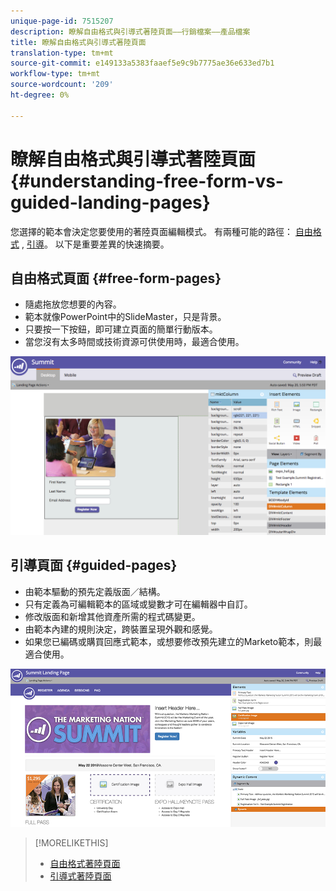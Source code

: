 ```yaml
---
unique-page-id: 7515207
description: 瞭解自由格式與引導式著陸頁面——行銷檔案——產品檔案
title: 瞭解自由格式與引導式著陸頁面
translation-type: tm+mt
source-git-commit: e149133a5383faaef5e9c9b7775ae36e633ed7b1
workflow-type: tm+mt
source-wordcount: '209'
ht-degree: 0%

---
```



# 瞭解自由格式與引導式著陸頁面 {#understanding-free-form-vs-guided-landing-pages}

您選擇的範本會決定您要使用的著陸頁面編輯模式。 有兩種可能的路徑： [自由格式](http://docs.marketo.com/display/docs/free-form+landing+pages) , [引導](http://docs.marketo.com/display/docs/guided+landing+pages)。 以下是重要差異的快速摘要。

## 自由格式頁面 {#free-form-pages}

* 隨處拖放您想要的內容。
* 範本就像PowerPoint中的SlideMaster，只是背景。
* 只要按一下按鈕，即可建立頁面的簡單行動版本。
* 當您沒有太多時間或技術資源可供使用時，最適合使用。

![](assets/image2015-5-20-17-3a50-3a53.png)

## 引導頁面 {#guided-pages}

* 由範本驅動的預先定義版面／結構。
* 只有定義為可編輯範本的區域或變數才可在編輯器中自訂。
* 修改版面和新增其他資產所需的程式碼變更。
* 由範本內建的規則決定，跨裝置呈現外觀和感覺。
* 如果您已編碼或購買回應式範本，或想要修改預先建立的Marketo範本，則最適合使用。

![](assets/two-1.png)

>[!MORELIKETHIS]
>
>* [自由格式著陸頁面](http://docs.marketo.com/display/public/DOCS/Free-Form+Landing+Pages)
>* [引導式著陸頁面](http://docs.marketo.com/display/DOCS/Guided+Landing+Pages)

>



